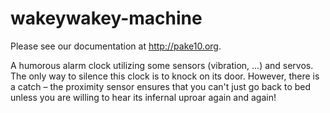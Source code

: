 # wakeywakey-machine

Please see our documentation at http://pake10.org.

A humorous alarm clock utilizing some sensors (vibration, ...) and servos.
The only way to silence this clock is to knock on its door. However, there is a catch – the proximity sensor ensures that you can't just go back to bed unless you are willing to hear its infernal uproar again and again!
